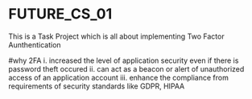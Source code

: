 # FUTURE_CS_01
This is a Task Project which is all about implementing Two Factor Aunthentication

#why 2FA
 i. increased the level of application security even if there is password theft occured
 ii. can act as a beacon or alert of unauthorized access of an application account
 iii. enhance the compliance from requirements of security standards like GDPR, HIPAA
